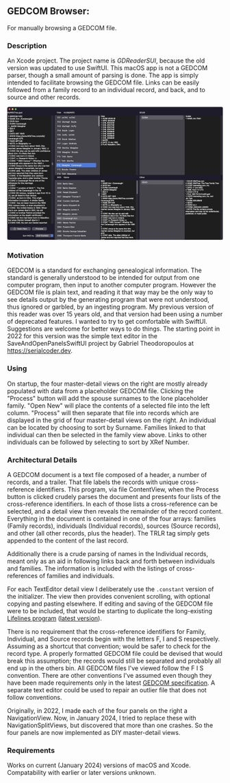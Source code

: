 ## GEDCOM Browser:

For manually browsing a GEDCOM file.

### Description

An Xcode project. The project name is *GDReaderSUI*, because the old version was updated to use SwiftUI. This macOS app is not a GEDCOM parser, though a small amount of parsing is done. The app is simply intended to facilitate browsing the GEDCOM file. Links can be easily followed from a family record to an individual record, and back, and to source and other records.

![Screenshot](Screenshot.jpg)

### Motivation

GEDCOM is a standard for exchanging genealogical information. The standard is generally understood to be intended for output from one computer program, then input to another computer program. However the GEDCOM file is plain text, and reading it that way may be the only way to see details output by the generating program that were not understood, thus ignored or garbled, by an ingesting program. My previous version of this reader was over 15 years old, and that version had been using a number of deprecated features. I wanted to try to get comfortable with SwiftUI. Suggestions are welcome for better ways to do things. The starting point in 2022 for this version was the simple text editor in the SaveAndOpenPanelsSwiftUI project by Gabriel Theodoropoulos at https://serialcoder.dev.

### Using

On startup, the four master-detail views on the right are mostly already populated with data from a placeholder GEDCOM file. Clicking the "Process" button will add the spouse surnames to the lone placeholder family. "Open New" will place the contents of a selected file into the left column. "Process" will then separate that file into records which are displayed in the grid of four master-detail views on the right. An individual can be located by choosing to sort by Surname. Families linked to that individual can then be selected in the family view above. Links to other individuals can be followed by selecting to sort by XRef Number.

### Architectural Details

A GEDCOM document is a text file composed of a header, a number of records, and a trailer. That file labels the records with unique cross-reference identifiers. This program, via file ContentView, when the Process button is clicked crudely parses the document and presents four lists of the cross-reference identifiers. In each of those lists a cross-reference can be selected, and a detail view then reveals the remainder of the record content. Everything in the document is contained in one of the four arrays: families (Family records), individuals (Individual records), sources (Source records), and other (all other records, plus the header). The TRLR tag simply gets appended to the content of the last record.

Additionally there is a crude parsing of names in the Individual records, meant only as an aid in following links back and forth between individuals and families. The information is included with the listings of cross-references of families and individuals.

For each TextEditor detail view I deliberately use the `.constant` version of the initializer. The view then provides convenient scrolling, with optional copying and pasting elsewhere. If editing and saving of the GEDCOM file were to be included, that would be starting to duplicate the long-existing [Lifelines program](http://lifelines.sourceforge.net) ([latest version](https://github.com/lifelines/lifelines/releases/tag/3.1.1)).

There is no requirement that the cross-reference identifiers for Family, Individual, and Source records begin with the letters F, I and S respectively. Assuming as a shortcut that convention; would be safer to check for the record type. A properly formatted GEDCOM file could be devised that would break this assumption; the records would still be separated and probably all end up in the others bin. All GEDCOM files I've viewed follow the F I S convention. There are other conventions I've assumed even though they have been made requirements only in the latest [GEDCOM specification](https://gedcom.io/specs/). A separate text editor could be used to repair an outlier file that does not follow conventions.

Originally, in 2022, I made each of the four panels on the right a NavigationView. Now, in January 2024, I tried to replace these with NavigationSplitViews, but discovered that more than one crashes. So the four panels are now implemented as DIY master-detail views.

### Requirements

Works on current (January 2024) versions of macOS and Xcode. Compatability with earlier or later versions unknown.

